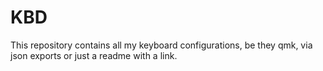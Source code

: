 # KBD

This repository contains all my keyboard configurations, be they
qmk, via json exports or just a readme with a link.
